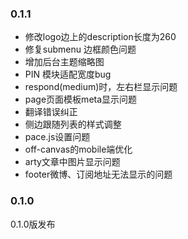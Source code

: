 ### 0.1.1
* 修改logo边上的description长度为260
* 修复submenu 边框颜色问题
* 增加后台主题缩略图
* PIN 模块适配宽度bug
* respond(medium)时，左右栏显示问题
* page页面模板meta显示问题
* 翻译错误纠正
* 侧边跟随列表的样式调整
* pace.js设置问题
* off-canvas的mobile端优化
* arty文章中图片显示问题
* footer微博、订阅地址无法显示的问题

### 0.1.0
0.1.0版发布